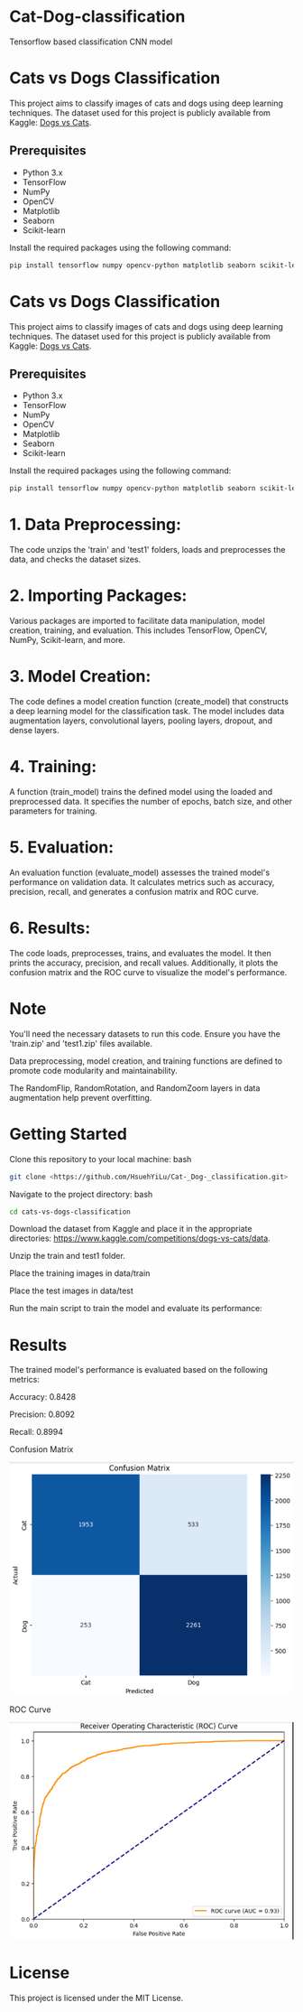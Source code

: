 # Cat-Dog-classification
Tensorflow based classification CNN model


# Cats vs Dogs Classification

This project aims to classify images of cats and dogs using deep learning techniques. The dataset used for this project is publicly available from Kaggle: [Dogs vs Cats](https://www.kaggle.com/c/dogs-vs-cats/data).

## Prerequisites

- Python 3.x
- TensorFlow
- NumPy
- OpenCV
- Matplotlib
- Seaborn
- Scikit-learn

Install the required packages using the following command:

```bash
pip install tensorflow numpy opencv-python matplotlib seaborn scikit-learn
```


# Cats vs Dogs Classification

This project aims to classify images of cats and dogs using deep learning techniques. The dataset used for this project is publicly available from Kaggle: [Dogs vs Cats](https://www.kaggle.com/c/dogs-vs-cats/data).

## Prerequisites

- Python 3.x
- TensorFlow
- NumPy
- OpenCV
- Matplotlib
- Seaborn
- Scikit-learn

Install the required packages using the following command:

```bash
pip install tensorflow numpy opencv-python matplotlib seaborn scikit-learn
```

# 1. Data Preprocessing:

The code unzips the 'train' and 'test1' folders, loads and preprocesses the data, and checks the dataset sizes.

# 2. Importing Packages:

Various packages are imported to facilitate data manipulation, model creation, training, and evaluation. This includes TensorFlow, OpenCV, NumPy, Scikit-learn, and more.

# 3. Model Creation:

The code defines a model creation function (create_model) that constructs a deep learning model for the classification task. The model includes data augmentation layers, convolutional layers, pooling layers, dropout, and dense layers.

# 4. Training:

A function (train_model) trains the defined model using the loaded and preprocessed data. It specifies the number of epochs, batch size, and other parameters for training.

# 5. Evaluation:

An evaluation function (evaluate_model) assesses the trained model's performance on validation data. It calculates metrics such as accuracy, precision, recall, and generates a confusion matrix and ROC curve.

# 6. Results:

The code loads, preprocesses, trains, and evaluates the model. It then prints the accuracy, precision, and recall values. Additionally, it plots the confusion matrix and the ROC curve to visualize the model's performance.

# Note

You'll need the necessary datasets to run this code. Ensure you have the 'train.zip' and 'test1.zip' files available.

Data preprocessing, model creation, and training functions are defined to promote code modularity and maintainability.

The RandomFlip, RandomRotation, and RandomZoom layers in data augmentation help prevent overfitting.



# Getting Started

Clone this repository to your local machine:
bash
```bash
git clone <https://github.com/HsuehYiLu/Cat-_Dog-_classification.git>
```


Navigate to the project directory:
bash
```bash
cd cats-vs-dogs-classification
```

Download the dataset from Kaggle and place it in the appropriate directories: https://www.kaggle.com/competitions/dogs-vs-cats/data.

Unzip the train and test1 folder.

Place the training images in data/train

Place the test images in data/test

Run the main script to train the model and evaluate its performance:


# Results

The trained model's performance is evaluated based on the following metrics:

Accuracy: 0.8428

Precision: 0.8092

Recall: 0.8994


Confusion Matrix

<img src="Results/CM.png">

ROC Curve

<img src="Results/ROC.png">


# License

This project is licensed under the MIT License.

